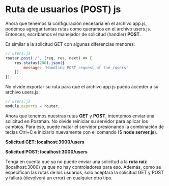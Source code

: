 # Ruta de usuarios (POST) js

Ahora que tenemos la configuración necesaria en el archivo app.js, podemos agregar tantas rutas como queramos en el archivo users.js. Entonces, escribamos el manejador de solicitud (handler) **POST**.

Es similar a la solicitud GET con algunas diferencias menores:
```js
// users.js
router.post('/', (req, res, next) => {
    res.status(200).json({
        message: 'Handling POST request of the /users'
    });
}); 
```
No olvide exportar su ruta para que el archivo app.js pueda acceder a su archivo users.js:
```js
// users.js
module.exports = router;
```

Ahora que tenemos nuestras rutas **GET** y **POST**, intentemos enviar una solicitud en Postman.
No olvide reiniciar su servidor para aplicar los cambios. Para eso, puede matar el servidor presionando la combinación de teclas Ctrl+C e iniciarlo nuevamente con el comando ($ **node server.js**).

**Solicitud GET: localhost:3000/users**

**Solicitud POST: localhost:3000/users**

Tenga en cuenta que ya no puede enviar una solicitud a la **ruta raíz** (localhost:3000) ya que no hay controladores para eso. Además, como se especifican las rutas de los usuarios, solo aceptará la solicitud GET y POST y fallará (devolverá un error) en cualquier otro tipo.